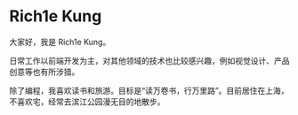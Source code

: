 <!--
 * @Author: gongyuqi
 * @Date: 2021-11-30 12:23:38
 * @LastEditors: gongyuqi
 * @LastEditTime: 2021-12-02 10:53:41
 * @FilePath: /rich1e.me/docs/README.md
-->

# Rich1e Kung

大家好，我是 Rich1e Kung。

日常工作以前端开发为主，对其他领域的技术也比较感兴趣，例如视觉设计、产品创意等也有所涉猎。

除了编程，我喜欢读书和旅游。目标是“读万卷书，行万里路”。目前居住在上海，不喜欢宅，经常去滨江公园漫无目的地散步。

<!-- ![VuePress Logo](@images/logo/rich1e.svg) -->
